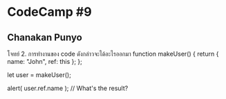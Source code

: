 # CodeCamp #9
## Chanakan Punyo 
โจทย์
2. การทำงานของ code ดังกล่าวจะได้อะไรออกมา
function makeUser() {
  return {
    name: "John",
    ref: this
  };
};

let user = makeUser();

alert( user.ref.name ); // What's the result?

